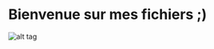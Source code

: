 #               Bienvenue sur mes fichiers ;)



![alt tag](https://www.google.fr/url?sa=i&rct=j&q=&esrc=s&source=images&cd=&cad=rja&uact=8&ved=0ahUKEwi93KHQwojSAhWKcRQKHWhKAtcQjRwIBw&url=http%3A%2F%2Fwww.ichanical.com%2Fprogramming-languages-digital-marketing%2F&psig=AFQjCNE0MvW--4bLnP3CBVKAsBNw5_pozg&ust=1486918878632984)
